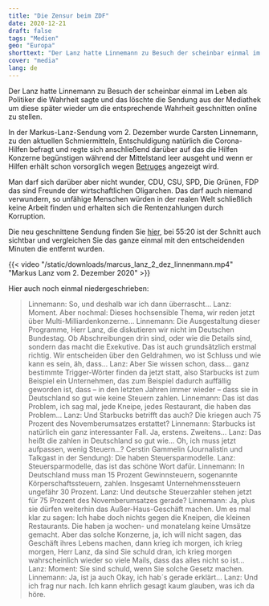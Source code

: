 ```yaml
---
title: "Die Zensur beim ZDF"
date: 2020-12-21
draft: false
tags: "Medien"
geo: "Europa"
shorttext: "Der Lanz hatte Linnemann zu Besuch der scheinbar einmal im Leben als Politiker die Wahrheit sagte und das ZDF schneidet es heraus."
cover: "media"
lang: de
---
```


Der Lanz hatte Linnemann zu Besuch der scheinbar einmal im Leben als Politiker die Wahrheit sagte und das löschte die Sendung aus der Mediathek um diese später wieder um die entsprechende Wahrheit geschnitten online zu stellen.

In der Markus-Lanz-Sendung vom 2. Dezember wurde Carsten Linnemann, zu den aktuellen Schmiermitteln, Entschuldigung natürlich die Corona-Hilfen befragt und regte sich anschließend darüber auf das die Hilfen Konzerne begünstigen während der Mittelstand leer ausgeht und wenn er Hilfen erhält schon vorsorglich wegen [Betruges](https://taz.de/Coronahilfen-fuer-Selbstaendige/!5731975/ "Statt Geld kommt eine Anzeige") angezeigt wird.

Man darf sich darüber aber nicht wunder, CDU, CSU, SPD, Die Grünen, FDP das sind Freunde der wirtschaftlichen Oligarchen. Das darf auch niemand verwundern, so unfähige Menschen würden in der realen Welt schließlich keine Arbeit finden und erhalten sich die Rentenzahlungen durch Korruption.

Die neu geschnittene Sendung finden Sie [hier](https://www.zdf.de/gesellschaft/markus-lanz/markus-lanz-vom-2-dezember-2020-100.html "Markus Lanz vom 2. Dezember 2020"), bei 55:20 ist der Schnitt auch sichtbar und vergleichen Sie das ganze einmal mit den entscheidenden Minuten die entfernt wurden.

{{< video "/static/downloads/marcus_lanz_2_dez_linnenmann.mp4" "Markus Lanz vom 2. Dezember 2020" >}}

Hier auch noch einmal niedergeschrieben:

> Linnemann: So, und deshalb war ich dann überrascht…
> Lanz: Moment. Aber nochmal: Dieses hochsensible Thema, wir reden jetzt über Multi-Milliardenkonzerne…
> Linnemann: Die Ausgestaltung dieser Programme, Herr Lanz, die diskutieren wir nicht im Deutschen Bundestag. Ob Abschreibungen drin sind, oder wie die Details sind, sondern das macht die Exekutive. Das ist auch grundsätzlich erstmal richtig. Wir entscheiden über den Geldrahmen, wo ist Schluss und wie kann es sein, äh, dass…
> Lanz: Aber Sie wissen schon, dass… ganz bestimmte Trigger-Wörter finden da jetzt statt, also Starbucks ist zum Beispiel ein Unternehmen, das zum Beispiel dadurch auffällig geworden ist, dass – in den letzten Jahren immer wieder – dass sie in Deutschland so gut wie keine Steuern zahlen.
> Linnemann: Das ist das Problem, ich sag mal, jede Kneipe, jedes Restaurant, die haben das Problem…
> Lanz: Und Starbucks betrifft das auch? Die kriegen auch 75 Prozent des Novemberumsatzes erstattet?
> Linnemann: Starbucks ist natürlich ein ganz interessanter Fall. Ja, erstens. Zweitens…
> Lanz: Das heißt die zahlen in Deutschland so gut wie… Oh, ich muss jetzt aufpassen, wenig Steuern…?
> Cerstin Gammelin (Journalistin und Talkgast in der Sendung): Die haben Steuersparmodelle.
> Lanz: Steuersparmodelle, das ist das schöne Wort dafür.
> Linnemann: In Deutschland muss man 15 Prozent Gewinnsteuern, sogenannte Körperschaftssteuern, zahlen. Insgesamt Unternehmenssteuern ungefähr 30 Prozent.
> Lanz: Und deutsche Steuerzahler stehen jetzt für 75 Prozent des Novemberumsatzes gerade?
> Linnemann: Ja, plus sie dürfen weiterhin das Außer-Haus-Geschäft machen. Um es mal klar zu sagen: Ich habe doch nichts gegen die Kneipen, die kleinen Restaurants. Die haben ja wochen- und monatelang keine Umsätze gemacht. Aber das solche Konzerne, ja, ich will nicht sagen, das Geschäft ihres Lebens machen, dann krieg ich morgen, ich krieg morgen, Herr Lanz, da sind Sie schuld dran, ich krieg morgen wahrscheinlich wieder so viele Mails, dass das alles nicht so ist…
> Lanz: Moment: Sie sind schuld, wenn Sie solche Gesetz machen.
> Linnemann: Ja, ist ja auch Okay, ich hab´s gerade erklärt…
> Lanz: Und ich frag nur nach. Ich kann ehrlich gesagt kaum glauben, was ich da höre.

